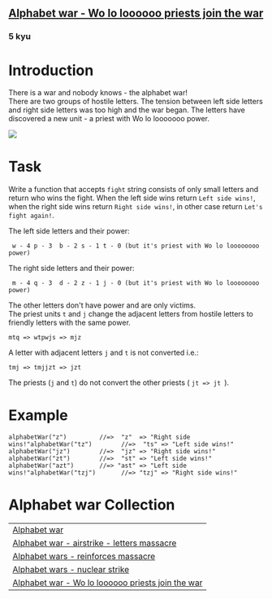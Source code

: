 <h2><a href=https://www.codewars.com/kata/59473c0a952ac9b463000064/train/javascript target="_blank">Alphabet war -  Wo lo loooooo priests join the war</a></h2><h3>5 kyu</h3><h1 id="introduction">Introduction</h1><p>There is a war and nobody knows - the alphabet war!<br>There are two groups of hostile letters. The tension between left side letters and right side letters was too high and the war began. The letters have discovered a new unit - a priest with Wo lo looooooo power.</p><img src="https://i.imgur.com/AUaPiip.jpg"><h1 id="task">Task</h1><p>Write a function that accepts <code>fight</code> string consists of only small letters and return who wins the fight. When the left side wins return <code>Left side wins!</code>, when the right side wins return <code>Right side wins!</code>, in other case return <code>Let's fight again!</code>.</p><p>The left side letters and their power:</p><pre><code> w - 4 p - 3  b - 2 s - 1 t - 0 (but it's priest with Wo lo loooooooo power)</code></pre><p>The right side letters and their power:</p><pre><code> m - 4 q - 3  d - 2 z - 1 j - 0 (but it's priest with Wo lo loooooooo power)</code></pre><p>The other letters don't have power and are only victims.<br>The priest units <code>t</code> and <code>j</code> change the adjacent letters from hostile letters to friendly letters with the same power.  </p><pre><code>mtq =&gt; wtpwjs =&gt; mjz</code></pre><p>A letter with adjacent letters <code>j</code> and <code>t</code> is not converted i.e.:</p><pre><code>tmj =&gt; tmjjzt =&gt; jzt</code></pre><p>The priests (<code>j</code> and <code>t</code>) do not convert the other priests ( <code>jt =&gt; jt </code>).</p><h1 id="example">Example</h1><pre style="display: none;"><code class="language-csharp"><span class="cm-variable">AlphabetWar</span>(<span class="cm-string">"z"</span>)         <span class="cm-comment">//=&gt;  "z"  =&gt; "Right side wins!"</span><span class="cm-variable">AlphabetWar</span>(<span class="cm-string">"tz"</span>)        <span class="cm-comment">//=&gt;  "ts" =&gt; "Left side wins!" </span><span class="cm-variable">AlphabetWar</span>(<span class="cm-string">"jz"</span>)        <span class="cm-comment">//=&gt;  "jz" =&gt; "Right side wins!" </span><span class="cm-variable">AlphabetWar</span>(<span class="cm-string">"zt"</span>)        <span class="cm-comment">//=&gt;  "st" =&gt; "Left side wins!" </span><span class="cm-variable">AlphabetWar</span>(<span class="cm-string">"azt"</span>)       <span class="cm-comment">//=&gt; "ast" =&gt; "Left side wins!"</span><span class="cm-variable">AlphabetWar</span>(<span class="cm-string">"tzj"</span>)       <span class="cm-comment">//=&gt; "tzj" =&gt; "Right side wins!" </span></code></pre><pre><code class="language-javascript"><span class="cm-variable">alphabetWar</span>(<span class="cm-string">"z"</span>)         <span class="cm-comment">//=&gt;  "z"  =&gt; "Right side wins!"</span><span class="cm-variable">alphabetWar</span>(<span class="cm-string">"tz"</span>)        <span class="cm-comment">//=&gt;  "ts" =&gt; "Left side wins!" </span><span class="cm-variable">alphabetWar</span>(<span class="cm-string">"jz"</span>)        <span class="cm-comment">//=&gt;  "jz" =&gt; "Right side wins!" </span><span class="cm-variable">alphabetWar</span>(<span class="cm-string">"zt"</span>)        <span class="cm-comment">//=&gt;  "st" =&gt; "Left side wins!" </span><span class="cm-variable">alphabetWar</span>(<span class="cm-string">"azt"</span>)       <span class="cm-comment">//=&gt; "ast" =&gt; "Left side wins!"</span><span class="cm-variable">alphabetWar</span>(<span class="cm-string">"tzj"</span>)       <span class="cm-comment">//=&gt; "tzj" =&gt; "Right side wins!" </span></code></pre><pre style="display: none;"><code class="language-python"><span class="cm-variable">alphabet_war</span>(<span class="cm-string">"z"</span>)         <span class="cm-comment">#=&gt;  "z"  =&gt; "Right side wins!"</span><span class="cm-variable">alphabet_war</span>(<span class="cm-string">"tz"</span>)        <span class="cm-comment">#=&gt;  "ts" =&gt; "Left side wins!" </span><span class="cm-variable">alphabet_war</span>(<span class="cm-string">"jz"</span>)        <span class="cm-comment">#=&gt;  "jz" =&gt; "Right side wins!" </span><span class="cm-variable">alphabet_war</span>(<span class="cm-string">"zt"</span>)        <span class="cm-comment">#=&gt;  "st" =&gt; "Left side wins!" </span><span class="cm-variable">alphabet_war</span>(<span class="cm-string">"azt"</span>)       <span class="cm-comment">#=&gt; "ast" =&gt; "Left side wins!"</span><span class="cm-variable">alphabet_war</span>(<span class="cm-string">"tzj"</span>)       <span class="cm-comment">#=&gt; "tzj" =&gt; "Right side wins!" </span></code></pre><pre style="display: none;"><code class="language-c"><span class="cm-variable">alphabet_war</span>(<span class="cm-string">"z"</span>)         <span class="cm-comment">//=&gt;  "z"  =&gt; "Right side wins!"</span><span class="cm-variable">alphabet_war</span>(<span class="cm-string">"tz"</span>)        <span class="cm-comment">//=&gt;  "ts" =&gt; "Left side wins!" </span><span class="cm-variable">alphabet_war</span>(<span class="cm-string">"jz"</span>)        <span class="cm-comment">//=&gt;  "jz" =&gt; "Right side wins!" </span><span class="cm-variable">alphabet_war</span>(<span class="cm-string">"zt"</span>)        <span class="cm-comment">//=&gt;  "st" =&gt; "Left side wins!" </span><span class="cm-variable">alphabet_war</span>(<span class="cm-string">"azt"</span>)       <span class="cm-comment">//=&gt; "ast" =&gt; "Left side wins!"</span><span class="cm-variable">alphabet_war</span>(<span class="cm-string">"tzj"</span>)       <span class="cm-comment">//=&gt; "tzj" =&gt; "Right side wins!" </span></code></pre><pre style="display: none;"><code class="language-java"><span class="cm-variable">AlphabetWars</span>.<span class="cm-variable">woLoLoooooo</span>(<span class="cm-string">"z"</span>)         <span class="cm-comment">//=&gt;  "z"  =&gt; "Right side wins!"</span><span class="cm-variable">AlphabetWars</span>.<span class="cm-variable">woLoLoooooo</span>(<span class="cm-string">"tz"</span>)        <span class="cm-comment">//=&gt;  "ts" =&gt; "Left side wins!" </span><span class="cm-variable">AlphabetWars</span>.<span class="cm-variable">woLoLoooooo</span>(<span class="cm-string">"jz"</span>)        <span class="cm-comment">//=&gt;  "jz" =&gt; "Right side wins!" </span><span class="cm-variable">AlphabetWars</span>.<span class="cm-variable">woLoLoooooo</span>(<span class="cm-string">"zt"</span>)        <span class="cm-comment">//=&gt;  "st" =&gt; "Left side wins!" </span><span class="cm-variable">AlphabetWars</span>.<span class="cm-variable">woLoLoooooo</span>(<span class="cm-string">"azt"</span>)       <span class="cm-comment">//=&gt; "ast" =&gt; "Left side wins!"</span><span class="cm-variable">AlphabetWars</span>.<span class="cm-variable">woLoLoooooo</span>(<span class="cm-string">"tzj"</span>)       <span class="cm-comment">//=&gt; "tzj" =&gt; "Right side wins!" </span></code></pre><h1 id="alphabet-war-collection">Alphabet war Collection</h1><table cellspacing="0" cellpadding="0" border="0"><tbody><tr><td><a href="https://www.codewars.com/kata/59377c53e66267c8f6000027" data-turbolinks="false" target="_blank">Alphabet war </a></td></tr><tr><td><a href="https://www.codewars.com/kata/5938f5b606c3033f4700015a" data-turbolinks="false" target="_blank">Alphabet war - airstrike - letters massacre</a></td></tr><tr><td><a href="https://www.codewars.com/kata/alphabet-wars-reinforces-massacre" data-turbolinks="false" target="_blank">Alphabet wars - reinforces massacre</a></td></tr><tr><td><a href="https://www.codewars.com/kata/59437bd7d8c9438fb5000004" data-turbolinks="false" target="_blank">Alphabet wars - nuclear strike</a></td></tr><tr><td><a href="https://www.codewars.com/kata/59473c0a952ac9b463000064" data-turbolinks="false" target="_blank">Alphabet war - Wo lo loooooo priests join the war</a></td></tr></tbody></table>      